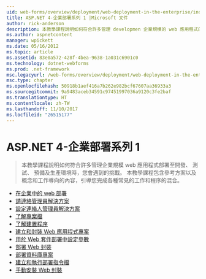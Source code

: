 ```yaml
---
uid: web-forms/overview/deployment/web-deployment-in-the-enterprise/index
title: ASP.NET 4-企業部署系列 1 |Microsoft 文件
author: rick-anderson
description: 本教學課程說明如何符合許多管理 developmen 企業規模的 web 應用程式的部署時，就會發生的驗證題目...
ms.author: aspnetcontent
manager: wpickett
ms.date: 05/16/2012
ms.topic: article
ms.assetid: 83e0a572-428f-4bea-9638-1a031c6901c0
ms.technology: dotnet-webforms
ms.prod: .net-framework
msc.legacyurl: /web-forms/overview/deployment/web-deployment-in-the-enterprise
msc.type: chapter
ms.openlocfilehash: 50918b1aef416a7b262e982bcf67607aa36933a3
ms.sourcegitcommit: 9a9483aceb34591c97451997036a9120c3fe2baf
ms.translationtype: HT
ms.contentlocale: zh-TW
ms.lasthandoff: 11/10/2017
ms.locfileid: "26515177"
---
```

<a name="aspnet-4---enterprise-deployment-series-1"></a>ASP.NET 4-企業部署系列 1
====================
> 本教學課程說明如何符合許多管理企業規模 web 應用程式部署至開發、 測試、 預備及生產環境時，您會遇到的挑戰。 本教學課程包含參考方案以及概念和工作導向的內容，引導您完成各種常見的工作和程序的混合。


- [在企業中的 web 部署](web-deployment-in-the-enterprise.md)
- [請連絡管理員解決方案](the-contact-manager-solution.md)
- [設定連絡人管理員解決方案](setting-up-the-contact-manager-solution.md)
- [了解專案檔](understanding-the-project-file.md)
- [了解建置程序](understanding-the-build-process.md)
- [建立和封裝 Web 應用程式專案](building-and-packaging-web-application-projects.md)
- [用於 Web 套件部署中設定參數](configuring-parameters-for-web-package-deployment.md)
- [部署 Web 封裝](deploying-web-packages.md)
- [部署資料庫專案](deploying-database-projects.md)
- [建立和執行部署指令檔](creating-and-running-a-deployment-command-file.md)
- [手動安裝 Web 封裝](manually-installing-web-packages.md)
